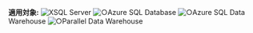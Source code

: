 <Token>**適用対象:** ![X](media/no.png)SQL Server ![○](media/yes.png)Azure SQL Database ![○](media/yes.png)Azure SQL Data Warehouse ![○](media/yes.png)Parallel Data Warehouse </Token>
